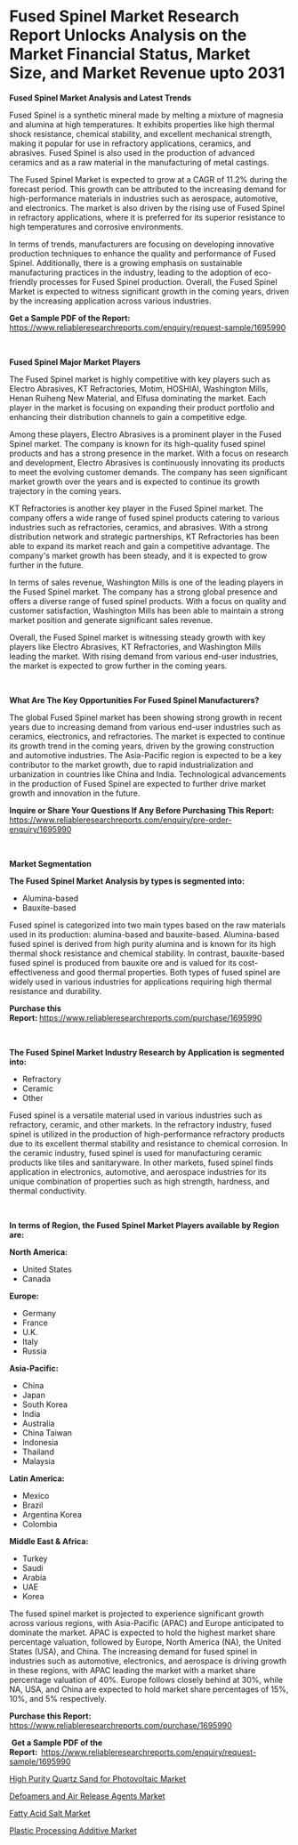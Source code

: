 <p><h1>Fused Spinel Market Research Report Unlocks Analysis on the Market Financial Status, Market Size, and Market Revenue upto 2031</h1></p><p><strong>Fused Spinel Market Analysis and Latest Trends</strong></p>
<p><p>Fused Spinel is a synthetic mineral made by melting a mixture of magnesia and alumina at high temperatures. It exhibits properties like high thermal shock resistance, chemical stability, and excellent mechanical strength, making it popular for use in refractory applications, ceramics, and abrasives. Fused Spinel is also used in the production of advanced ceramics and as a raw material in the manufacturing of metal castings.</p><p>The Fused Spinel Market is expected to grow at a CAGR of 11.2% during the forecast period. This growth can be attributed to the increasing demand for high-performance materials in industries such as aerospace, automotive, and electronics. The market is also driven by the rising use of Fused Spinel in refractory applications, where it is preferred for its superior resistance to high temperatures and corrosive environments.</p><p>In terms of trends, manufacturers are focusing on developing innovative production techniques to enhance the quality and performance of Fused Spinel. Additionally, there is a growing emphasis on sustainable manufacturing practices in the industry, leading to the adoption of eco-friendly processes for Fused Spinel production. Overall, the Fused Spinel Market is expected to witness significant growth in the coming years, driven by the increasing application across various industries.</p></p>
<p><strong>Get a Sample PDF of the Report:&nbsp;</strong> <a href="https://www.reliableresearchreports.com/enquiry/request-sample/1695990">https://www.reliableresearchreports.com/enquiry/request-sample/1695990</a></p>
<p>&nbsp;</p>
<p><strong>Fused Spinel Major Market Players</strong></p>
<p><p>The Fused Spinel market is highly competitive with key players such as Electro Abrasives, KT Refractories, Motim, HOSHIAI, Washington Mills, Henan Ruiheng New Material, and Elfusa dominating the market. Each player in the market is focusing on expanding their product portfolio and enhancing their distribution channels to gain a competitive edge.</p><p>Among these players, Electro Abrasives is a prominent player in the Fused Spinel market. The company is known for its high-quality fused spinel products and has a strong presence in the market. With a focus on research and development, Electro Abrasives is continuously innovating its products to meet the evolving customer demands. The company has seen significant market growth over the years and is expected to continue its growth trajectory in the coming years.</p><p>KT Refractories is another key player in the Fused Spinel market. The company offers a wide range of fused spinel products catering to various industries such as refractories, ceramics, and abrasives. With a strong distribution network and strategic partnerships, KT Refractories has been able to expand its market reach and gain a competitive advantage. The company's market growth has been steady, and it is expected to grow further in the future.</p><p>In terms of sales revenue, Washington Mills is one of the leading players in the Fused Spinel market. The company has a strong global presence and offers a diverse range of fused spinel products. With a focus on quality and customer satisfaction, Washington Mills has been able to maintain a strong market position and generate significant sales revenue.</p><p>Overall, the Fused Spinel market is witnessing steady growth with key players like Electro Abrasives, KT Refractories, and Washington Mills leading the market. With rising demand from various end-user industries, the market is expected to grow further in the coming years.</p></p>
<p>&nbsp;</p>
<p><strong>What Are The Key Opportunities For Fused Spinel Manufacturers?</strong></p>
<p><p>The global Fused Spinel market has been showing strong growth in recent years due to increasing demand from various end-user industries such as ceramics, electronics, and refractories. The market is expected to continue its growth trend in the coming years, driven by the growing construction and automotive industries. The Asia-Pacific region is expected to be a key contributor to the market growth, due to rapid industrialization and urbanization in countries like China and India. Technological advancements in the production of Fused Spinel are expected to further drive market growth and innovation in the future.</p></p>
<p><strong>Inquire or Share Your Questions If Any Before Purchasing This Report:</strong> <a href="https://www.reliableresearchreports.com/enquiry/pre-order-enquiry/1695990">https://www.reliableresearchreports.com/enquiry/pre-order-enquiry/1695990</a></p>
<p>&nbsp;</p>
<p><strong>Market Segmentation</strong></p>
<p><strong>The Fused Spinel Market Analysis by types is segmented into:</strong></p>
<p><ul><li>Alumina-based</li><li>Bauxite-based</li></ul></p>
<p><p>Fused spinel is categorized into two main types based on the raw materials used in its production: alumina-based and bauxite-based. Alumina-based fused spinel is derived from high purity alumina and is known for its high thermal shock resistance and chemical stability. In contrast, bauxite-based fused spinel is produced from bauxite ore and is valued for its cost-effectiveness and good thermal properties. Both types of fused spinel are widely used in various industries for applications requiring high thermal resistance and durability.</p></p>
<p><strong>Purchase this Report:&nbsp;</strong><a href="https://www.reliableresearchreports.com/purchase/1695990">https://www.reliableresearchreports.com/purchase/1695990</a></p>
<p>&nbsp;</p>
<p><strong>The Fused Spinel Market Industry Research by Application is segmented into:</strong></p>
<p><ul><li>Refractory</li><li>Ceramic</li><li>Other</li></ul></p>
<p><p>Fused spinel is a versatile material used in various industries such as refractory, ceramic, and other markets. In the refractory industry, fused spinel is utilized in the production of high-performance refractory products due to its excellent thermal stability and resistance to chemical corrosion. In the ceramic industry, fused spinel is used for manufacturing ceramic products like tiles and sanitaryware. In other markets, fused spinel finds application in electronics, automotive, and aerospace industries for its unique combination of properties such as high strength, hardness, and thermal conductivity.</p></p>
<p>&nbsp;</p>
<p><strong>In terms of Region, the Fused Spinel Market Players available by Region are:</strong></p>
<p>
    <p> <strong> North America: </strong>
        <ul>
            <li>United States</li>
            <li>Canada</li>
        </ul>
        </p> 
    <p> <strong> Europe: </strong>
        <ul>
            <li>Germany</li>
            <li>France</li>
            <li>U.K.</li>
            <li>Italy</li>
            <li>Russia</li>
        </ul>
        </p> 
    <p> <strong> Asia-Pacific: </strong>
        <ul>
            <li>China</li>
            <li>Japan</li>
            <li>South Korea</li>
            <li>India</li>
            <li>Australia</li>
            <li>China Taiwan</li>
            <li>Indonesia</li>
            <li>Thailand</li>
            <li>Malaysia</li>
        </ul>
        </p> 
    <p> <strong> Latin America: </strong>
        <ul>
            <li>Mexico</li>
            <li>Brazil</li>
            <li>Argentina Korea</li>
            <li>Colombia</li>
        </ul>
        </p> 
    <p> <strong> Middle East & Africa: </strong>
        <ul>
            <li>Turkey</li>
            <li>Saudi</li>
            <li>Arabia</li>
            <li>UAE</li>
            <li>Korea</li>
        </ul>
    </p>
    </p>
<p><p>The fused spinel market is projected to experience significant growth across various regions, with Asia-Pacific (APAC) and Europe anticipated to dominate the market. APAC is expected to hold the highest market share percentage valuation, followed by Europe, North America (NA), the United States (USA), and China. The increasing demand for fused spinel in industries such as automotive, electronics, and aerospace is driving growth in these regions, with APAC leading the market with a market share percentage valuation of 40%. Europe follows closely behind at 30%, while NA, USA, and China are expected to hold market share percentages of 15%, 10%, and 5% respectively.</p></p>
<p><strong>Purchase this Report: </strong><a href="https://www.reliableresearchreports.com/purchase/1695990">https://www.reliableresearchreports.com/purchase/1695990</a></p>
<p>&nbsp;<strong>Get a Sample PDF of the Report:&nbsp;&nbsp;</strong><a href="https://www.reliableresearchreports.com/enquiry/request-sample/1695990">https://www.reliableresearchreports.com/enquiry/request-sample/1695990</a></p>
<p><strong></strong></p>
<p><p><a href="https://view.publitas.com/reportprime-1/high-purity-quartz-sand-for-photovoltaic-market-analysis-and-market-size-global-industry-overview-market-segmentation-and-forecast-2023-to-2030/">High Purity Quartz Sand for Photovoltaic Market</a></p><p><a href="https://view.publitas.com/reportprime-1/defoamers-and-air-release-agents-market-research-report-reveals-the-latest-trends-and-opportunities-of-this-market-for-period-from-2023-2030/">Defoamers and Air Release Agents Market</a></p><p><a href="https://picayune-night-cbd.notion.site/Fatty-Acid-Salt-Market-Research-Report-The-Key-To-Successful-Business-Strategy-Forecasted-for-Perio-24e4bbaa9bc34bd2a53cc96d00bfd91c">Fatty Acid Salt Market</a></p><p><a href="https://view.publitas.com/reportprime-1/plastic-processing-additive-market-share-market-new-trends-analysis-report-by-type-by-application-by-end-use-by-region-and-segment-forecasts-2023-2030/">Plastic Processing Additive Market</a></p></p>